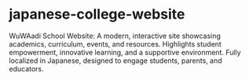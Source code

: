 # japanese-college-website
WuWAadi School Website: A modern, interactive site showcasing academics, curriculum, events, and resources. Highlights student empowerment, innovative learning, and a supportive environment. Fully localized in Japanese, designed to engage students, parents, and educators.
